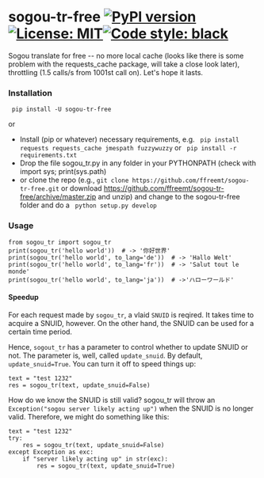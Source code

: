 # sogou-tr-free [![PyPI version](https://badge.fury.io/py/sogou-tr-free.svg)](https://badge.fury.io/py/sogou-tr-free)[![License: MIT](https://img.shields.io/badge/License-MIT-yellow.svg)](https://opensource.org/licenses/MIT)[![Code style: black](https://img.shields.io/badge/code%20style-black-000000.svg)](https://github.com/psf/black)

Sogou translate for free --  no more local cache (looks like there is some problem with the requests_cache package, will take a close look later), throttling (1.5 calls/s from 1001st call on). Let's hope it lasts.


### Installation
``` pip install -U sogou-tr-free```

or
* Install (pip or whatever) necessary requirements, e.g. ```
pip install requests requests_cache jmespath
fuzzywuzzy``` or ```
pip install -r requirements.txt```
* Drop the file sogou_tr.py in any folder in your PYTHONPATH (check with import sys; print(sys.path)
* or clone the repo (e.g., ```git clone https://github.com/ffreemt/sogou-tr-free.git``` or download https://github.com/ffreemt/sogou-tr-free/archive/master.zip and unzip) and change to the sogou-tr-free folder and do a ```
python setup.py develop```

### Usage

```
from sogou_tr import sogou_tr
print(sogou_tr('hello world'))  # -> '你好世界'
print(sogou_tr('hello world', to_lang='de'))  # -> 'Hallo Welt'
print(sogou_tr('hello world', to_lang='fr'))  # -> 'Salut tout le monde'
print(sogou_tr('hello world', to_lang='ja'))  # ->'ハローワールド'
```

#### Speedup
For each request made by `sogou_tr`, a vlaid `SNUID` is reqired. It takes time to acquire a SNUID, however. On the other hand, the SNUID can be used for a certain time period.

Hence, `sogout_tr` has a parameter to control whether to update SNUID or not.  The parameter is, well, called `update_snuid`. By default, `update_snuid=True`. You can turn it off to speed things up:
```
text = "test 1232"
res = sogou_tr(text, update_snuid=False)
```
How do we know the SNUID is still valid? sogou_tr will throw an `Exception("sogou server likely acting up")` when the SNUID is no longer valid. Therefore, we might do something like this:
```
text = "test 1232"
try:
    res = sogou_tr(text, update_snuid=False)
except Exception as exc:
    if "server likely acting up" in str(exc):
        res = sogou_tr(text, update_snuid=True)
```
